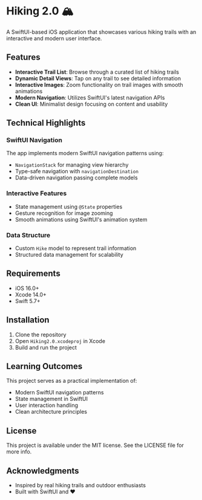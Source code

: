 # Hiking 2.0 🏔️

A SwiftUI-based iOS application that showcases various hiking trails with an interactive and modern user interface.

## Features

- **Interactive Trail List**: Browse through a curated list of hiking trails
- **Dynamic Detail Views**: Tap on any trail to see detailed information
- **Interactive Images**: Zoom functionality on trail images with smooth animations
- **Modern Navigation**: Utilizes SwiftUI's latest navigation APIs
- **Clean UI**: Minimalist design focusing on content and usability

## Technical Highlights

### SwiftUI Navigation
The app implements modern SwiftUI navigation patterns using:
- `NavigationStack` for managing view hierarchy
- Type-safe navigation with `navigationDestination`
- Data-driven navigation passing complete models

### Interactive Features
- State management using `@State` properties
- Gesture recognition for image zooming
- Smooth animations using SwiftUI's animation system

### Data Structure
- Custom `Hike` model to represent trail information
- Structured data management for scalability

## Requirements

- iOS 16.0+
- Xcode 14.0+
- Swift 5.7+

## Installation

1. Clone the repository
2. Open `Hiking2.0.xcodeproj` in Xcode
3. Build and run the project

## Learning Outcomes

This project serves as a practical implementation of:
- Modern SwiftUI navigation patterns
- State management in SwiftUI
- User interaction handling
- Clean architecture principles

## License

This project is available under the MIT license. See the LICENSE file for more info.

## Acknowledgments

- Inspired by real hiking trails and outdoor enthusiasts
- Built with SwiftUI and ❤️